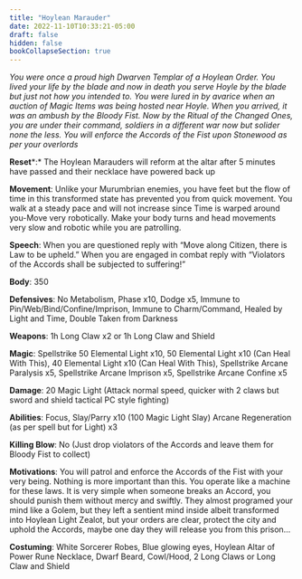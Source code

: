 ```yaml
---
title: "Hoylean Marauder"
date: 2022-11-10T10:33:21-05:00
draft: false
hidden: false
bookCollapseSection: true
---
```


*You were once a proud high Dwarven Templar of a Hoylean Order. You lived your life by the blade and now in death you serve Hoyle by the blade but just not how you intended to. You were lured in by avarice when an auction of Magic Items was being hosted near Hoyle. When you arrived, it was an ambush by the Bloody Fist. Now by the Ritual of the Changed Ones, you are under their command, soldiers in a different war now but solider none the less. You will enforce the Accords of the Fist upon Stonewood as per your overlords*

**Reset***:* The Hoylean Marauders will reform at the altar after 5 minutes have passed and their necklace have powered back up

**Movement**: Unlike your Murumbrian enemies, you have feet but the flow of time in this transformed state has prevented you from quick movement. You walk at a steady pace and will not increase since Time is warped around you-Move very robotically.  Make your body turns and head movements very slow and robotic while you are patrolling. 

**Speech**: When you are questioned reply with “Move along Citizen, there is Law to be upheld.” When you are engaged in combat reply with “Violators of the Accords shall be subjected to suffering!”

**Body**: 350

**Defensives**: No Metabolism, Phase x10, Dodge x5, Immune to Pin/Web/Bind/Confine/Imprison, Immune to Charm/Command, Healed by Light and Time, Double Taken from Darkness

**Weapons**: 1h Long Claw x2 or 1h Long Claw and Shield

**Magic**: Spellstrike 50 Elemental Light x10, 50 Elemental Light x10 (Can Heal With This), 40 Elemental Light x10 (Can Heal With This), Spellstrike Arcane Paralysis x5, Spellstrike Arcane Imprison x5, Spellstrike Arcane Confine x5

**Damage**: 20 Magic Light (Attack normal speed, quicker with 2 claws but sword and shield tactical PC style fighting)

**Abilities**: Focus, Slay/Parry x10 (100 Magic Light Slay) Arcane Regeneration (as per spell but for Light) x3

**Killing Blow**: No (Just drop violators of the Accords and leave them for Bloody Fist to collect)

**Motivations**: You will patrol and enforce the Accords of the Fist with your very being. Nothing is more important than this. You operate like a machine for these laws. It is very simple when someone breaks an Accord, you should punish them without mercy and swiftly. They almost programed your mind like a Golem, but they left a sentient mind inside albeit transformed into Hoylean Light Zealot, but your orders are clear, protect the city and uphold the Accords, maybe one day they will release you from this prison…

**Costuming**: White Sorcerer Robes, Blue glowing eyes, Hoylean Altar of Power Rune Necklace, Dwarf Beard, Cowl/Hood, 2 Long Claws or Long Claw and Shield